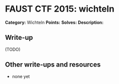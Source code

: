 # FAUST CTF 2015: wichteln

**Category:** Wichteln
**Points:** 
**Solves:** 
**Description:**



## Write-up

(TODO)

## Other write-ups and resources

* none yet

